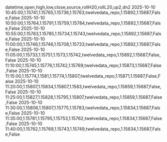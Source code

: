datetime,open,high,low,close,source,rollH20,rollL20,up2,dn2
2025-10-10 10:45:00,1.15741,1.15765,1.15736,1.15763,twelvedata_repo,1.15892,1.15687,False,False
2025-10-10 10:50:00,1.15764,1.15791,1.15759,1.15784,twelvedata_repo,1.15892,1.15687,False,False
2025-10-10 10:55:00,1.15783,1.15785,1.15734,1.15743,twelvedata_repo,1.15892,1.15687,False,False
2025-10-10 11:00:00,1.15746,1.15746,1.15708,1.15733,twelvedata_repo,1.15892,1.15687,False,False
2025-10-10 11:05:00,1.15733,1.15751,1.1573,1.15742,twelvedata_repo,1.15892,1.15687,False,False
2025-10-10 11:10:00,1.15745,1.15776,1.15742,1.15769,twelvedata_repo,1.15873,1.15687,False,False
2025-10-10 11:15:00,1.15774,1.1581,1.15774,1.15807,twelvedata_repo,1.15871,1.15687,False,False
2025-10-10 11:20:00,1.15807,1.15834,1.15807,1.1583,twelvedata_repo,1.15859,1.15687,False,False
2025-10-10 11:25:00,1.15827,1.15828,1.15795,1.15807,twelvedata_repo,1.15859,1.15687,False,False
2025-10-10 11:30:00,1.15806,1.15807,1.15775,1.15783,twelvedata_repo,1.15834,1.15687,False,False
2025-10-10 11:35:00,1.15781,1.15795,1.15753,1.15762,twelvedata_repo,1.15834,1.15687,False,False
2025-10-10 11:40:00,1.15762,1.15769,1.15743,1.15749,twelvedata_repo,1.15834,1.15687,False,False
